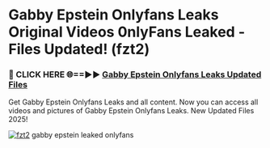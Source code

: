 # Gabby Epstein Onlyfans Leaks Original Videos 0nlyFans Leaked - Files Updated! (fzt2)

<h3>🔴 CLICK HERE 🌐==►► <a href="https://tinyurl.com/ms9xzufz" rel="nofollow">Gabby Epstein Onlyfans Leaks Updated Files</a></h3>

Get Gabby Epstein Onlyfans Leaks and all content. Now you can access all videos and pictures of Gabby Epstein Onlyfans Leaks. New Updated Files 2025!

[![fzt2](https://i.imgur.com/PQ7UWWw.gif)](https://tinyurl.com/ms9xzufz)
gabby epstein leaked onlyfans